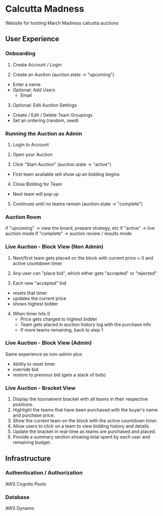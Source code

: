 # Calcutta Madness

Website for hosting March Madness calcutta auctions

## User Experience

### Onboarding
1. Create Account / Login

2. Create an Auction (auction.state -> "upcoming")
  - Enter a name
  - Optional: Add Users
    - Email

3. Optional: Edit Auction Settings
  - Create / Edit / Delete Team Groupings
  - Set an ordering (random, seed)

### Running the Auction as Admin

1. Login to Account

2. Open your Auction

3. Click "Start Auction" (auction.state -> "active")
  - First team available will show up an bidding begins

4. Close Bidding for Team
  - Next team will pop up

5. Continues until no teams remain (auction.state -> "complete")

### Auction Room

  if "upcoming" -> view the board, prepare strategy, etc
  if "active" -> live auction mode
  if "complete" -> auction review / results mode

### Live Auction - Block View (Non Admin)

1. Next/first team gets placed on the block with current price = 0 and active countdown timer

2. Any user can "place bid", which either gets "accepted" or "rejected"

3. Each new "accepted" bid 
  - resets that timer
  - updates the current price
  - shows highest bidder

4. When timer hits 0
   - Price gets charged to highest bidder
   - Team gets placed in auction history log with the purchase info
   - If more teams remaining, back to step 1

### Live Auction - Block View (Admin)

Same experience as non-admin plus
- Ability to reset timer
- override bid
- restore to previous bid
  (gets a stack of bids)

### Live Auction - Bracket View

1. Display the tournament bracket with all teams in their respective positions.
2. Highlight the teams that have been purchased with the buyer's name and purchase price.
3. Show the current team on the block with the active countdown timer.
4. Allow users to click on a team to view bidding history and details.
5. Update the bracket in real-time as teams are purchased and placed.
6. Provide a summary section showing total spent by each user and remaining budget.

## Infrastructure

### Authentication / Authorization

AWS Cognito Pools

### Database

AWS Dynamo
